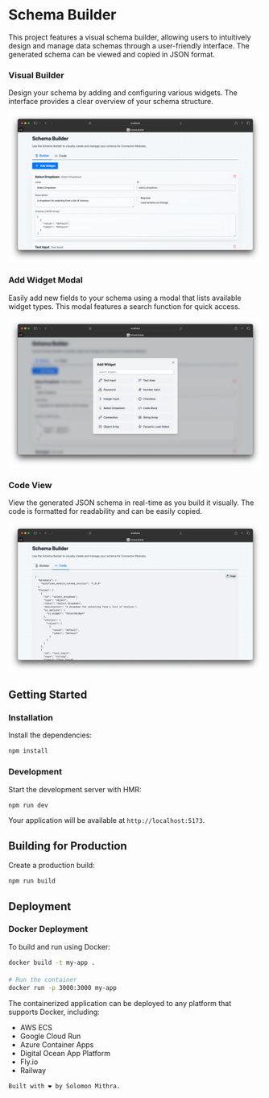 # Schema Builder 

This project features a visual schema builder, allowing users to intuitively design and manage data schemas through a user-friendly interface. The generated schema can be viewed and copied in JSON format.

### Visual Builder

Design your schema by adding and configuring various widgets. The interface provides a clear overview of your schema structure.

![Schema Builder View](schema_builder.png)

### Add Widget Modal

Easily add new fields to your schema using a modal that lists available widget types. This modal features a search function for quick access.

![Add Widget Modal](add_widget.png)

### Code View

View the generated JSON schema in real-time as you build it visually. The code is formatted for readability and can be easily copied.

![Schema Code View](schema_code.png)

## Getting Started

### Installation

Install the dependencies:

```bash
npm install
```

### Development

Start the development server with HMR:

```bash
npm run dev
```

Your application will be available at `http://localhost:5173`.

## Building for Production

Create a production build:

```bash
npm run build
```

## Deployment

### Docker Deployment

To build and run using Docker:

```bash
docker build -t my-app .

# Run the container
docker run -p 3000:3000 my-app
```

The containerized application can be deployed to any platform that supports Docker, including:

- AWS ECS
- Google Cloud Run
- Azure Container Apps
- Digital Ocean App Platform
- Fly.io
- Railway


```
Built with ❤️ by Solomon Mithra.
```
